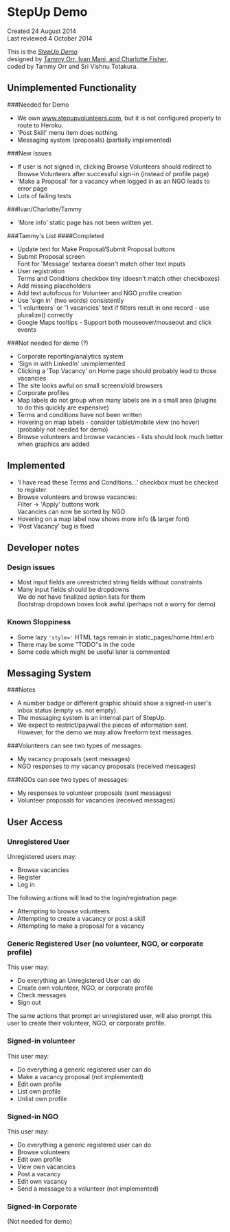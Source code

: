 # StepUp Demo
Created 24 August 2014  
Last reviewed 4 October 2014

This is the [*StepUp Demo*](https://stepup-demo.herokuapp.com)  
  designed by [Tammy Orr, Ivan Mani, and Charlotte Fisher](http://www.endsvchack.com/projects/stepup),  
  coded by Tammy Orr and Sri Vishnu Totakura.

## Unimplemented Functionality
###Needed for Demo
* We own www.stepupvolunteers.com, but it is not configured properly to route to Heroku. 
* 'Post Skill' menu item does nothing.  
* Messaging system (proposals) (partially implemented)  

###New Issues
* If user is not signed in, clicking Browse Volunteers should redirect to Browse Volunteers after successful sign-in (instead of profile page)
* 'Make a Proposal' for a vacancy when logged in as an NGO leads to error page
* Lots of failing tests

###Ivan/Charlotte/Tammy
* 'More info' static page has not been written yet.  

###Tammy's List
####Completed
* Update text for Make Proposal/Submit Proposal buttons  
* Submit Proposal screen  
  Font for 'Message' textarea doesn't match other text inputs
* User registration  
  Terms and Conditions checkbox tiny (doesn't match other checkboxes)
* Add missing placeholders  
* Add text autofocus for Volunteer and NGO profile creation
* Use 'sign in' (two words) consistently
* '1 volunteers' or '1 vacancies' text if filters result in one record - use pluralize() correctly
* Google Maps tooltips - Support both mouseover/mouseout and click events

###Not needed for demo (?)
* Corporate reporting/analytics system
* 'Sign in with LinkedIn' unimplemented  
* Clicking a 'Top Vacancy' on Home page should probably lead to those vacancies  
* The site looks awful on small screens/old browsers  
* Corporate profiles  
* Map labels do not group when many labels are in a small area (plugins to do this quickly are expensive)  
* Terms and conditions have not been written
* Hovering on map labels - consider tablet/mobile view (no hover) (probably not needed for demo)  
* Browse volunteers and browse vacancies - lists should look much better when graphics are added  

## Implemented
* 'I have read these Terms and Conditions...' checkbox must be checked to register  
* Browse volunteers and browse vacancies:  
  Filter -> 'Apply' buttons work  
  Vacancies can now be sorted by NGO  
* Hovering on a map label now shows more info (& larger font)  
* 'Post Vacancy' bug is fixed  

## Developer notes


### Design issues
* Most input fields are unrestricted string fields without constraints
* Many input fields should be dropdowns  
  We do not have finalized option lists for them  
  Bootstrap dropdown boxes look awful (perhaps not a worry for demo)

### Known Sloppiness  
* Some lazy `'style='` HTML tags remain in static_pages/home.html.erb  
* There may be some "TODO"s in the code  
* Some code which might be useful later is commented  

## Messaging System
###Notes  

* A number badge or different graphic should show a signed-in user's inbox status (empty vs. not empty).  
* The messaging system is an internal part of StepUp.
* We expect to restrict/paywall the pieces of information sent.  
  However, for the demo we may allow freeform text messages.  

###Volunteers can see two types of messages:  

* My vacancy proposals (sent messages)  
* NGO responses to my vacancy proposals (received messages)  

###NGOs can see two types of messages:  

* My responses to volunteer proposals (sent messages)  
* Volunteer proposals for vacancies (received messages)  

## User Access

### Unregistered User
Unregistered users may:  

* Browse vacancies  
* Register  
* Log in  

The following actions will lead to the login/registration page:  

* Attempting to browse volunteers  
* Attempting to create a vacancy or post a skill  
* Attempting to make a proposal for a vacancy

### Generic Registered User (no volunteer, NGO, or corporate profile)  
This user may:  

* Do everything an Unregistered User can do  
* Create own volunteer, NGO, or corporate profile  
* Check messages  
* Sign out  

The same actions that prompt an unregistered user, will also prompt this user to create their volunteer, NGO, or corporate profile.

### Signed-in volunteer
This user may:  

* Do everything a generic registered user can do
* Make a vacancy proposal (not implemented)  
* Edit own profile  
* List own profile  
* Unlist own profile  

### Signed-in NGO
This user may:  

* Do everything a generic registered user can do
* Browse volunteers  
* Edit own profile  
* View own vacancies  
* Post a vacancy  
* Edit own vacancy  
* Send a message to a volunteer (not implemented)  

### Signed-in Corporate
(Not needed for demo)

